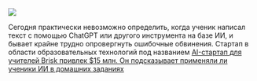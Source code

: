 <!--2025-03-26 14:14:23-->
<div class="yb">
  <div class="rss smaller1 habr"><img src="https://habrastorage.org/getpro/habr/upload_files/245/e99/29d/245e9929dedcfe8ae71589eec29d2a4c.png" /><p>Сегодня практически невозможно определить, когда ученик написал текст с помощью ChatGPT или другого инструмента на базе ИИ, и бывает крайне трудно опровергнуть ошибочные обвинения. Стартап в области образовательных технологий под названием <a... <br><a class="light" href="https://habr.com/ru/news/894644/?utm_source=habrahabr&utm_medium=rss&utm_campaign=894644">AI-стартап для учителей Brisk привлек $15 млн. Он подсказывает применяли ли ученики ИИ в домашних заданиях</a></div>
</div>
